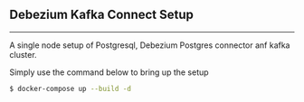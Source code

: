 ## Debezium Kafka Connect Setup
---
A single node setup of Postgresql, Debezium Postgres connector anf kafka cluster.

Simply use the command below to bring up the setup
```sh
$ docker-compose up --build -d
```